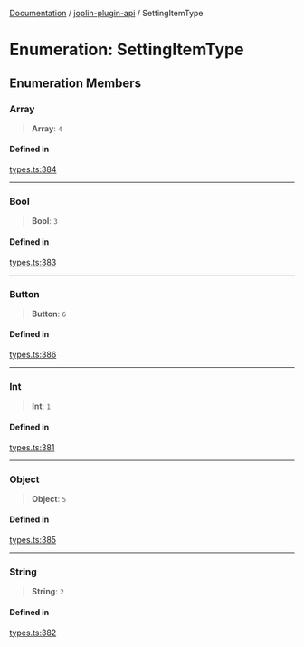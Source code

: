 [Documentation](../../packages.md) / [joplin-plugin-api](../index.md) / SettingItemType

# Enumeration: SettingItemType

## Enumeration Members

### Array

> **Array**: `4`

#### Defined in

[types.ts:384](https://github.com/rxliuli/joplin-utils/blob/856dd8cbf75fe71932485581a99ca0e4ebcdd5e8/packages/joplin-plugin-api/src/types.ts#L384)

---

### Bool

> **Bool**: `3`

#### Defined in

[types.ts:383](https://github.com/rxliuli/joplin-utils/blob/856dd8cbf75fe71932485581a99ca0e4ebcdd5e8/packages/joplin-plugin-api/src/types.ts#L383)

---

### Button

> **Button**: `6`

#### Defined in

[types.ts:386](https://github.com/rxliuli/joplin-utils/blob/856dd8cbf75fe71932485581a99ca0e4ebcdd5e8/packages/joplin-plugin-api/src/types.ts#L386)

---

### Int

> **Int**: `1`

#### Defined in

[types.ts:381](https://github.com/rxliuli/joplin-utils/blob/856dd8cbf75fe71932485581a99ca0e4ebcdd5e8/packages/joplin-plugin-api/src/types.ts#L381)

---

### Object

> **Object**: `5`

#### Defined in

[types.ts:385](https://github.com/rxliuli/joplin-utils/blob/856dd8cbf75fe71932485581a99ca0e4ebcdd5e8/packages/joplin-plugin-api/src/types.ts#L385)

---

### String

> **String**: `2`

#### Defined in

[types.ts:382](https://github.com/rxliuli/joplin-utils/blob/856dd8cbf75fe71932485581a99ca0e4ebcdd5e8/packages/joplin-plugin-api/src/types.ts#L382)
